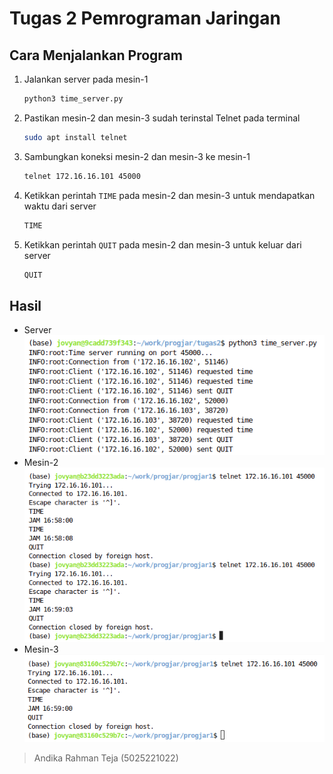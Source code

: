 # Tugas 2 Pemrograman Jaringan

## Cara Menjalankan Program
1. Jalankan server pada mesin-1
    ```bash
    python3 time_server.py
    ```
2. Pastikan mesin-2 dan mesin-3 sudah terinstal Telnet pada terminal
    ```bash
    sudo apt install telnet
    ```
3. Sambungkan koneksi mesin-2 dan mesin-3 ke mesin-1
    ```bash
    telnet 172.16.16.101 45000
    ```
4. Ketikkan perintah `TIME` pada mesin-2 dan mesin-3 untuk mendapatkan waktu dari server
    ```bash
    TIME
    ```
5. Ketikkan perintah `QUIT` pada mesin-2 dan mesin-3 untuk keluar dari server
    ```bash
    QUIT
    ```

## Hasil
- Server
![Server](server.png)
- Mesin-2
![Mesin-2](mesin2.png)
- Mesin-3
![Mesin-3](mesin3.png)

> Andika Rahman Teja (5025221022)